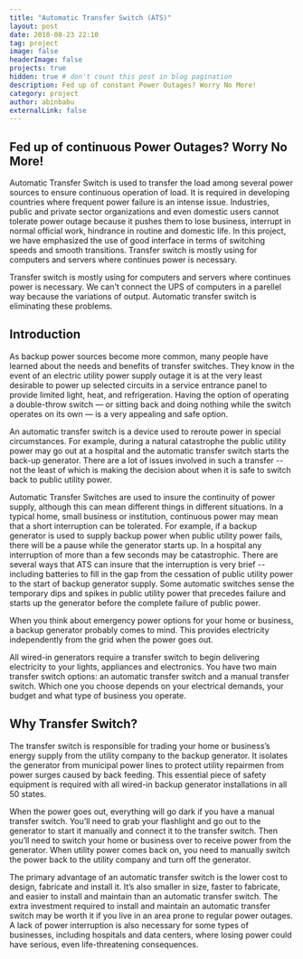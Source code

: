 ```yaml
---
title: "Automatic Transfer Switch (ATS)"
layout: post
date: 2018-08-23 22:10
tag: project
image: false
headerImage: false
projects: true
hidden: true # don't count this post in blog pagination
description: Fed up of constant Power Outages? Worry No More!
category: project
author: abinbabu
externalLink: false
---
```



## Fed up of continuous Power Outages? Worry No More!

Automatic Transfer Switch is used to transfer the load among several power sources to ensure continuous operation of load. It is required in developing countries where frequent power failure is an intense issue. Industries, public and private sector organizations and even domestic users cannot tolerate power outage because it pushes them to lose business, interrupt in normal official work, hindrance in routine and domestic life. In this project, we have emphasized the use of good interface in terms of switching speeds and smooth transitions. Transfer switch is mostly using for computers and servers where continues power is necessary.

Transfer switch is mostly using for computers and servers where continues power is necessary. We can't connect the UPS of computers in a parellel way because the variations of output. Automatic transfer switch is eliminating these problems.

## Introduction

As backup power sources become more common, many people have learned about the needs and benefits of transfer switches. They know in the event of an electric utility power supply outage it is at the very least desirable to power up selected circuits in a service entrance panel to provide limited light, heat, and refrigeration. Having the option of operating a double-throw switch — or sitting back and doing nothing while the switch operates on its own — is a very appealing and safe option.

An automatic transfer switch is a device used to reroute power in special circumstances. For example, during a natural catastrophe the public utility power may go out at a hospital and the automatic transfer switch starts the back-up generator. There are a lot of issues involved in such a transfer -- not the least of which is making the decision about when it is safe to switch back to public utility power.

Automatic Transfer Switches are used to insure the continuity of power supply, although this can mean different things in different situations. In a typical home, small business or institution, continuous power may mean that a short interruption can be tolerated. For example, if a backup generator is used to supply backup power when public utility power fails, there will be a pause while the generator starts up. In a hospital any interruption of more than a few seconds may be catastrophic. There are several ways that ATS can insure that the interruption is very brief -- including batteries to fill in the gap from the cessation of public utility power to the start of backup generator supply. Some automatic switches sense the temporary dips and spikes in public utility power that precedes failure and starts up the generator before the complete failure of public power.

When you think about emergency power options for your home or business, a backup generator probably comes to mind. This provides electricity independently from the grid when the power goes out.

All wired-in generators require a transfer switch to begin delivering electricity to your lights, appliances and electronics. You have two main transfer switch options: an automatic transfer switch and a manual transfer switch. Which one you choose depends on your electrical demands, your budget and what type of business you operate.

## Why Transfer Switch?

The transfer switch is responsible for trading your home or business’s energy supply from the utility company to the backup generator. It isolates the generator from municipal power lines to protect utility repairmen from power surges caused by back feeding. This essential piece of safety equipment is required with all wired-in backup generator installations in all 50 states.

When the power goes out, everything will go dark if you have a manual transfer switch. You’ll need to grab your flashlight and go out to the generator to start it manually and connect it to the transfer switch. Then you’ll need to switch your home or business over to receive power from the generator. When utility power comes back on, you need to manually switch the power back to the utility company and turn off the generator.

The primary advantage of an automatic transfer switch is the lower cost to design, fabricate and install it. It’s also smaller in size, faster to fabricate, and easier to install and maintain than an automatic transfer switch. The extra investment required to install and maintain an automatic transfer switch may be worth it if you live in an area prone to regular power outages. A lack of power interruption is also necessary for some types of businesses, including hospitals and data centers, where losing power could have serious, even life-threatening consequences.

